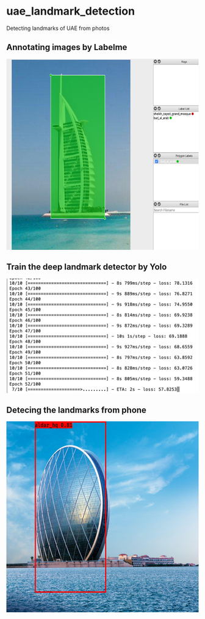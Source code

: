 # uae_landmark_detection
Detecting landmarks of UAE from photos

## Annotating images by Labelme

<img src="https://raw.githubusercontent.com/yanliang12/uae_landmark_detection/main/WX20201009-204241%402x.png" height="500">

## Train the deep landmark detector by Yolo

<img src="https://raw.githubusercontent.com/yanliang12/uae_landmark_detection/main/WX20201009-204729%402x.png" height="300">

## Detecing the landmarks from phone

<img src="https://raw.githubusercontent.com/yanliang12/uae_landmark_detection/main/aldar_hq8_detected.jpg" height="500">



